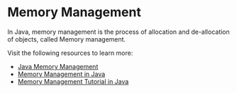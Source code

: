 # Memory Management

In Java, memory management is the process of allocation and de-allocation of objects, called Memory management.

Visit the following resources to learn more:

- [Java Memory Management](https://www.geeksforgeeks.org/java-memory-management/)
- [Memory Management in Java](https://www.javatpoint.com/memory-management-in-java)
- [Memory Management Tutorial in Java](https://www.youtube.com/watch?v=fM8yj93X80s)